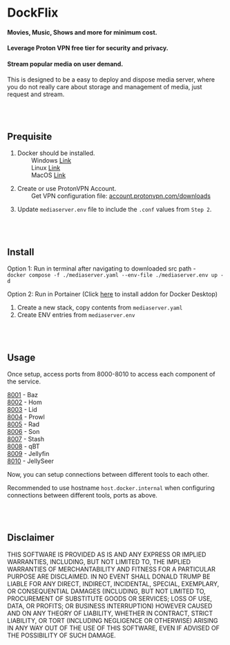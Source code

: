 # DockFlix
#### Movies, Music, Shows and more for minimum cost.
#### Leverage Proton VPN free tier for security and privacy.
#### Stream popular media on user demand.
This is designed to be a easy to deploy and dispose media server, where you do not really care about storage and management of media, just request and stream.

<br><br>
## Prequisite

1. Docker should be installed.
<br>&emsp;&emsp; Windows [Link](https://apps.microsoft.com/detail/xp8cbj40xlbwkx)
<br>&emsp;&emsp; Linux [Link](https://github.com/docker/docker-install)
<br>&emsp;&emsp; MacOS [Link](https://formulae.brew.sh/formula/docker)

3. Create or use ProtonVPN Account.
<br>&emsp;&emsp; Get VPN configuration file: [account.protonvpn.com/downloads](https://account.protonvpn.com/downloads)
4. Update `mediaserver.env` file to include the `.conf` values from `Step 2`.

<br><br>
## Install

Option 1: Run in terminal after navigating to downloaded src path - <br>
```docker compose -f ./mediaserver.yaml --env-file ./mediaserver.env up -d```

Option 2: Run in Portainer (Click [here](https://hub.docker.com/extensions/portainer/portainer-docker-extension) to install addon for Docker Desktop)
1. Create a new stack, copy contents from `mediaserver.yaml`
2. Create ENV entries from `mediaserver.env`


<br><br>
## Usage

Once setup, access ports from 8000-8010 to access each component of the service.

[8001](http://127.0.0.1:8001) - Baz <br>
[8002](http://127.0.0.1:8002)  - Hom <br>
[8003](http://127.0.0.1:8003)  - Lid <br>
[8004](http://127.0.0.1:8004)  - Prowl <br>
[8005](http://127.0.0.1:8005)  - Rad <br>
[8006](http://127.0.0.1:8006)  - Son <br>
[8007](http://127.0.0.1:8007)  - Stash <br>
[8008](http://127.0.0.1:8008)  - qBT <br>
[8009](http://127.0.0.1:8009)  - Jellyfin <br>
[8010](http://127.0.0.1:8010)  - JellySeer

Now, you can setup connections between different tools to each other.

Recommended to use hostname `host.docker.internal` when configuring connections between different tools, ports as above.


<br><br>
## Disclaimer

THIS SOFTWARE IS PROVIDED AS IS AND ANY EXPRESS OR IMPLIED WARRANTIES, INCLUDING, BUT NOT LIMITED TO, THE IMPLIED WARRANTIES OF MERCHANTABILITY AND FITNESS FOR A PARTICULAR PURPOSE ARE DISCLAIMED. IN NO EVENT SHALL DONALD TRUMP BE LIABLE FOR ANY DIRECT, INDIRECT, INCIDENTAL, SPECIAL, EXEMPLARY, OR CONSEQUENTIAL DAMAGES (INCLUDING, BUT NOT LIMITED TO, PROCUREMENT OF SUBSTITUTE GOODS OR SERVICES; LOSS OF USE, DATA, OR PROFITS; OR BUSINESS INTERRUPTION) HOWEVER CAUSED AND ON ANY THEORY OF LIABILITY, WHETHER IN CONTRACT, STRICT LIABILITY, OR TORT (INCLUDING NEGLIGENCE OR OTHERWISE) ARISING IN ANY WAY OUT OF THE USE OF THIS SOFTWARE, EVEN IF ADVISED OF THE POSSIBILITY OF SUCH DAMAGE.
